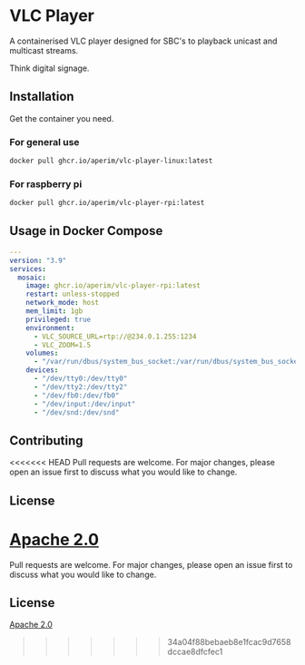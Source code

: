 # VLC Player

A containerised VLC player designed for SBC's to
playback unicast and multicast streams.

Think digital signage.

## Installation

Get the container you need.

### For general use

```bash
docker pull ghcr.io/aperim/vlc-player-linux:latest
```

### For raspberry pi

```bash
docker pull ghcr.io/aperim/vlc-player-rpi:latest
```

## Usage in Docker Compose

```yaml
---
version: "3.9"
services:
  mosaic:
    image: ghcr.io/aperim/vlc-player-rpi:latest
    restart: unless-stopped
    network_mode: host
    mem_limit: 1gb
    privileged: true
    environment:
      - VLC_SOURCE_URL=rtp://@234.0.1.255:1234
      - VLC_ZOOM=1.5
    volumes:
      - "/var/run/dbus/system_bus_socket:/var/run/dbus/system_bus_socket"
    devices:
      - "/dev/tty0:/dev/tty0"
      - "/dev/tty2:/dev/tty2"
      - "/dev/fb0:/dev/fb0"
      - "/dev/input:/dev/input"
      - "/dev/snd:/dev/snd"
```

## Contributing

<<<<<<< HEAD
Pull requests are welcome. For major changes,
please open an issue first to discuss what you
would like to change.

## License

# [Apache 2.0](https://choosealicense.com/licenses/apache-2.0/)

Pull requests are welcome. For major changes, please open an issue first to discuss what you would like to change.

## License

[Apache 2.0](https://choosealicense.com/licenses/apache-2.0/)

> > > > > > > 34a04f88bebaeb8e1fcac9d7658dccae8dfcfec1
